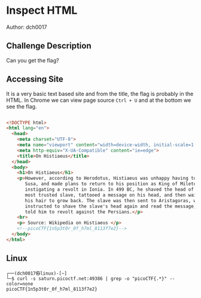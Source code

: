 # Inspect HTML
Author: dch0017

## Challenge Description
Can you get the flag?

## Accessing Site
It is a very basic text based site and from the title, the flag is probably in the HTML. In Chrome we can view page source ```Ctrl + U``` and at the bottom we see the flag.
```html

<!DOCTYPE html>
<html lang="en">
  <head>
    <meta charset="UTF-8">
    <meta name="viewport" content="width=device-width, initial-scale=1.0">
    <meta http-equiv="X-UA-Compatible" content="ie=edge">
    <title>On Histiaeus</title>
  </head>
  <body>
    <h1>On Histiaeus</h1>
    <p>However, according to Herodotus, Histiaeus was unhappy having to stay in
       Susa, and made plans to return to his position as King of Miletus by 
       instigating a revolt in Ionia. In 499 BC, he shaved the head of his 
       most trusted slave, tattooed a message on his head, and then waited for 
       his hair to grow back. The slave was then sent to Aristagoras, who was 
       instructed to shave the slave's head again and read the message, which 
       told him to revolt against the Persians.</p>
    <br>
    <p> Source: Wikipedia on Histiaeus </p>
	<!--picoCTF{1n5p3t0r_0f_h7ml_8113f7e2}-->
  </body>
</html>
```

## Linux
```console
┌──(dch0017㉿linux)-[~]
└─$ curl -s saturn.picoctf.net:49386 | grep -o "picoCTF{.*}" --color=none
picoCTF{1n5p3t0r_0f_h7ml_8113f7e2}
```
